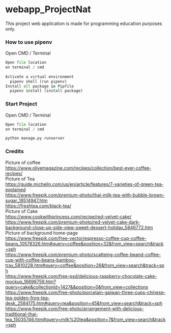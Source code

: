 # webapp_ProjectNat

This project web application is made for programming education purposes only.

### How to use pipenv

Open CMD / Terminal
```python
Open file location
on terminal / cmd
 
Activate a virtual environment
  pipenv shell (run pipenv)
Install all package in Pipfile
  pipenv install (install package)
```
### Start Project

Open CMD / Terminal
```python
Open file location
on terminal / cmd

python manage.py runserver
```
### Credits
Picture of coffee <br />
https://www.olivemagazine.com/recipes/collection/best-ever-coffee-recipes/ <br />
Picture of Tea <br />
https://guide.michelin.com/us/en/article/features/7-varieties-of-green-tea-explained <br />
https://www.freepik.com/premium-photo/thai-milk-tea-with-bubble-brown-sugar_18514947.htm <br />
https://freshtea.com/black-tea/ <br />
Picture of Cake <br />
https://www.cookwithprincess.com/recipe/red-velvet-cake/ <br />
https://www.freepik.com/premium-photo/red-velvet-cake-dark-background-close-up-side-view-sweet-dessert-holiday_5846772.htm <br />
Picture of background home-page <br />
https://www.freepik.com/free-vector/espresso-coffee-cup-coffee-beans_10578326.htm#query=coffee&position=32&from_view=search&track=sph <br />
https://www.freepik.com/premium-photo/scatteing-coffee-beand-coffee-cup-with-coffee-beans-bamboo-tray_5810228.htm#query=coffee&position=26&from_view=search&track=sph <br />
https://www.freepik.com/free-psd/delicious-raspberry-chocolate-cake-mockup_16696759.htm?query=cake&collectionId=1427&&position=0&from_view=collections <br />
https://www.freepik.com/free-photo/porcelain-gaiwan-three-cups-chinese-tea-golden-frog-tea-desk_2584175.htm#query=tea&position=45&from_view=search&track=sph <br />
https://www.freepik.com/free-photo/arrangement-with-delicious-traditional-thai-tea_15035746.htm#query=milk%20tea&position=7&from_view=search&track=sph <br />
